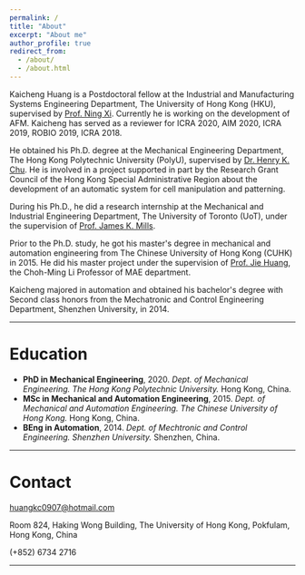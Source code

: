 ```yaml
---
permalink: /
title: "About"
excerpt: "About me"
author_profile: true
redirect_from: 
  - /about/
  - /about.html
---
```


Kaicheng Huang is a Postdoctoral fellow at the Industrial and Manufacturing Systems Engineering Department, The University of Hong Kong (HKU), supervised by [Prof. Ning Xi](https://www.imse.hku.hk/people/n-xi). Currently he is working on the development of AFM. Kaicheng has served as a reviewer for ICRA 2020, AIM 2020, ICRA 2019, ROBIO 2019, ICRA 2018.

He obtained his Ph.D. degree at the Mechanical Engineering Department, The Hong Kong Polytechnic University (PolyU), supervised by [Dr. Henry K. Chu](https://www.polyu.edu.hk/me/people/academic-teaching-staff/chu-kar-hang-henry-dr/). He is involved in a project supported in part by the Research Grant Council of the Hong Kong Special Administrative Region about the development of an automatic system for cell manipulation and patterning.

During his Ph.D., he did a research internship at the Mechanical and Industrial Engineering Department, The University of Toronto (UoT), under the supervision of [Prof. James K. Mills](https://www.mie.utoronto.ca/faculty_staff/mills/).

Prior to the Ph.D. study, he got his master's degree in mechanical and automation engineering from The Chinese University of Hong Kong (CUHK) in 2015. He did his master project under the supervision of [Prof. Jie Huang](http://www.mae.cuhk.edu.hk/people/list.php?name=jhuang), the Choh-Ming Li Professor of MAE department.

Kaicheng majored in automation and obtained his bachelor's degree with Second class honors from the Mechatronic and Control Engineering Department, Shenzhen University, in 2014.

---

Education
======
+ **PhD in Mechanical Engineering**, 2020.
_Dept. of Mechanical Engineering._
_The Hong Kong Polytechnic University._
Hong Kong, China.
+ **MSc in Mechanical and Automation Engineering**, 2015.
_Dept. of Mechanical and Automation Engineering._
_The Chinese University of Hong Kong._
Hong Kong, China.
+ **BEng in Automation**, 2014.
_Dept. of Mechtronic and Control Engineering._
_Shenzhen University._
Shenzhen, China.

---

Contact
======
huangkc0907@hotmail.com

Room 824, Haking Wong Building, The University of Hong Kong, Pokfulam, Hong Kong, China

(+852) 6734 2716

<!-- <body> <small><script type="text/javascript" id="clustrmaps" src="//cdn.clustrmaps.com/map_v2.js?cl=080808&w=220&t=n&d=pWPP3H6tu6piSitaO1ly8AJ_73sTJ9bEIzk5Pzekk6o&co=ffffff&ct=808080&cmo=3acc3a&cmn=ff5353"></script></small></body> -->


---

<small><script type="text/javascript"> document.write("Page was last modified on: " + document.lastModified + " HKT");</script></small>
